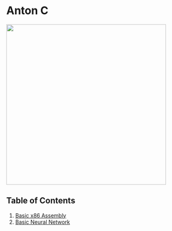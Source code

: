 # Anton C

<image src='images/cprogramming.jpeg' width='420' height='420'>

## Table of Contents

1. [Basic x86 Assembly](basic/x86assembly/README.md)
2. [Basic Neural Network](basic/neuralnetwork/README.md)